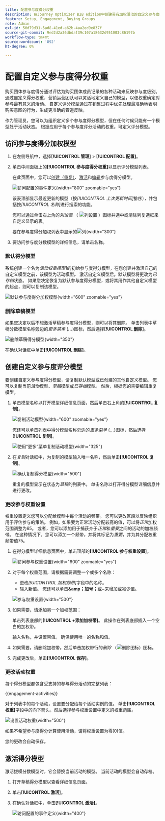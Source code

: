 ```yaml
---
title: 配置参与度得分权重
description: 在Journey Optimizer B2B edition中创建带有加权活动的自定义参与度得分模型，以准确测量购买组参与度和意图。
feature: Setup, Engagement, Buying Groups
role: Admin
exl-id: 50d79d31-5ad8-41ed-a62b-4aa2ed9e837f
source-git-commit: 9ed2d2a36dbdaf39c107a18632d951003c86197b
workflow-type: tm+mt
source-wordcount: '892'
ht-degree: 0%

---
```


# 配置自定义参与度得分权重

购买团体参与度得分通过评估为购买团体成员记录的各种活动来反映参与度级别。 通过自定义得分权重，营销运营团队可以灵活地定义自己的模型，以便权重确定对参与最有意义的活动。 自定义评分模型通过在销售过程中优先处理最准确地表明购买意图的行为，生成更准确的管道反映。

作为管理员，您可以为组织定义多个参与度得分模型，但在任何时候只能有一个模型处于活动状态。 根据应用于每个参与度评分活动的权重，可定义评分模型。

## 访问参与度得分加权模型

1. 在左侧导航中，选择&#x200B;**[!UICONTROL 管理]** > **[!UICONTROL 配置]**。

1. 单击中间面板上的&#x200B;**[!UICONTROL 参与度得分权重]**&#x200B;以显示评分模型列表。

   在此页面中，您可以[创建（重复）](#create-an-engagement-score-model)、[激活](#activate-a-score-model)和[编辑](#change-the-engagement-weighting-settings)参与度得分模型。

   ![访问配置的事件定义](./assets/configuration-engagement-scoring-list.png){width="800" zoomable="yes"}

   该表顶部显示最近更新的模型（按&#x200B;_[!UICONTROL 上次更新时间]_&#x200B;排序），并包括按&#x200B;_[!UICONTROL 名称]_&#x200B;进行搜索的功能。

   您可以通过单击右上角的&#x200B;_列设置_ （ ![列设置](../assets/do-not-localize/icon-column-settings.svg) ）图标并选中或清除列复选框来自定义显示的表。

   要在参与度得分加权列表中显示的![列](./assets/configuration-engagement-scoring-list-columns.png){width="300"}

1. 要访问参与度分数模型的详细信息，请单击名称。

### 默认得分模型

系统创建一个名为&#x200B;_活动权重模型1_&#x200B;的初始参与度得分模型，在您创建并激活自己的自定义模型之前，该模型为活动模型。 激活自定义模型后，默认模型将更改为&#x200B;_已存档_&#x200B;状态。 如果您决定恢复为默认参与度得分模型，或将其用作其他自定义模型的起点，则可以复制该模型。

![默认参与度得分加权模型](./assets/configuration-engagement-scoring-model-default.png){width="600" zoomable="yes"}

### 删除草稿模型

如果您决定以后不想激活草稿参与度得分模型，则可以将其删除。 单击列表中草稿分数模型名称旁边的&#x200B;_更多菜单_ (***...***)图标，然后选择&#x200B;**[!UICONTROL 删除]**。

![删除草稿得分模型](./assets/configuration-engagement-scoring-model-more-delete.png){width="350"}

在确认对话框中单击&#x200B;**[!UICONTROL 删除]**。

## 创建自定义参与度评分模型

要创建自定义参与度得分模型，请复制默认模型或已创建的其他自定义模型。 您可以复制当前&#x200B;_活动_&#x200B;模型、_草稿_&#x200B;模型或&#x200B;_已存档_&#x200B;模型。 然后，根据您的需要编辑重复模型。

1. 单击模型名称以打开模型详细信息页面，然后单击右上角的&#x200B;**[!UICONTROL 复制]**。

   ![复制活动模型](./assets/configuration-engagement-scoring-model-duplicate.png){width="600" zoomable="yes"}

   您还可以单击列表中得分模型名称旁边的&#x200B;_更多菜单_ (***...***)图标，然后选择&#x200B;**[!UICONTROL 复制]**。

   ![使用“更多”菜单复制活动模型](./assets/configuration-engagement-scoring-model-more-duplicate.png){width="325"}

1. 在&#x200B;_复制_&#x200B;对话框中，为复制的模型输入唯一名称，然后单击&#x200B;**[!UICONTROL 复制]**。

   ![确认复制得分模型](./assets/configuration-engagement-scoring-model-duplicate-dialog.png){width="500"}

   重复的模型显示在状态为&#x200B;_草稿_&#x200B;的列表中。 单击名称以打开得分模型详细信息并进行更改。

### 更改参与权重设置

权重设置定义您可以分配给模型中每个活动的频带。 您可以更改区段以反映组织用于评估参与的策略。 例如，如果要为正常活动分配较高的值，可以将&#x200B;_正常_&#x200B;加权范围调整为65。 或者，您可以添加用于捕获介于&#x200B;_正常_&#x200B;和&#x200B;_重要_&#x200B;之间的活动的加权频带。 在这种情况下，您可以添加一个频带，并将其标记为&#x200B;_重要_，并为其分配权重频带值75。

1. 在得分模型详细信息页面中，单击顶部的&#x200B;**[!UICONTROL 参与权重设置]**。

   ![访问参与权重设置](./assets/configuration-engagement-scoring-model-weight-settings-button.png){width="600" zoomable="yes"}

1. 对于每个权重范围，请根据需要调整一个或多个名称：

   * 更改&#x200B;_[!UICONTROL 加权频带]_&#x200B;字段中的名称。
   * 输入新值。 您还可以单击&#x200B;**&amp;amp；加号；**&#x200B;或&#x200B;**−**&#x200B;来增加或减少值。

   ![参与权重设置](./assets/configuration-engagement-scoring-model-weight-settings.png){width="500"}

1. 如果需要，请添加另一个加权范围：

   单击列表底部的&#x200B;**[!UICONTROL +添加加权带]**。 此操作在列表底部插入一个空白的加权带。

   输入名称，并设置带值。 确保使用唯一的名称和值。

1. 如果需要，请删除加权带，然后单击加权带行的&#x200B;_删除_ （![删除图标](../assets/do-not-localize/icon-delete-outline.svg)）图标。

1. 完成更改后，单击&#x200B;**[!UICONTROL 保存]**。

### 更改活动权重

每个得分模型都包含受支持的参与得分活动的完整列表：

{{engagement-activities}}

对于列表中的每个活动，设置要分配给每个活动实例的值。 单击&#x200B;**[!UICONTROL 权重]**&#x200B;字段中的向下箭头，然后选择参与权重设置中定义的权重范围。

![设置活动权重](./assets/configuration-engagement-scoring-model-set-activity-weighting.png){width="500"}

如果不希望参与度得分计算使用活动，请将权重设置为零(0)值。

您的更改会自动保存。

## 激活得分模型

激活拔模分数模型时，它会替换当前活动的模型。 当前活动的模型会自动存档。

1. 打开草稿得分模型以查看详细信息页面。

1. 单击&#x200B;**[!UICONTROL 激活]**。

1. 在确认对话框中，单击&#x200B;**[!UICONTROL 激活]**。

   ![访问配置的事件定义](./assets/configuration-engagement-scoring-activate-dialog.png){width="400"}
